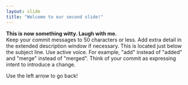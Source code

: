 ```yaml
---
layout: slide
title: "Welcome to our second slide!"
---
```

<b>This is now something witty. Laugh with me.</b><br>
Keep your commit messages to 50 characters or less. Add extra detail in the extended description window if necessary. This is located just below the subject line.
Use active voice. For example, "add" instead of "added" and "merge" instead of "merged".
Think of your commit as expressing intent to introduce a change.

Use the left arrow to go back!
